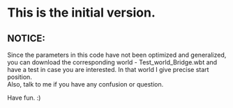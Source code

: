 # This is the initial version.  
## NOTICE:  
Since the parameters in this code have not been optimized and generalized, you can download the corresponding world - Test_world_Bridge.wbt and have a test in case you are interested. In that world I give precise start position.  
Also, talk to me if you have any confusion or question.  
  
Have fun. :)

